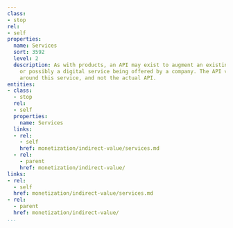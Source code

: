 ```yaml
---
class:
- stop
rel:
- self
properties:
  name: Services
  sort: 3592
  level: 2
  description: As with products, an API may exist to augment an existing in-person,
    or possibly a digital service being offered by a company. The API value is centered
    around this service, and not the actual API.
entities:
- class:
  - stop
  rel:
  - self
  properties:
    name: Services
  links:
  - rel:
    - self
    href: monetization/indirect-value/services.md
  - rel:
    - parent
    href: monetization/indirect-value/
links:
- rel:
  - self
  href: monetization/indirect-value/services.md
- rel:
  - parent
  href: monetization/indirect-value/
...
```


